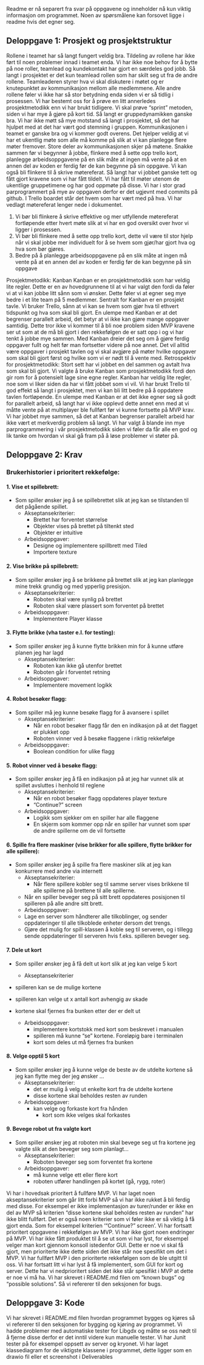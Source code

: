 Readme er nå separert fra svar på oppgavene og inneholder nå kun viktig informasjon om programmet.
Noen av spørsmålene kan forsovet ligge i readme hvis det egner seg.

## Deloppgave 1: Prosjekt og prosjektstruktur
Rollene i teamet har så langt fungert veldig bra. Tildeling av rollene har ikke ført til noen problemer innad i teamet enda. Vi har ikke noe behov for å bytte på noe roller, teamlead og kundekontakt har gjort en særdeles god jobb.
Så langt i prosjektet er det kun teamlead rollen som har skilt seg ut fra de andre rollene. Teamleaderen styrer hva vi skal diskutere i møtet og er knutepunktet av kommunikasjon mellom alle medlemmene. Alle andre rollene føler vi ikke har så stor betydning enda siden vi er så tidlig i prosessen.
Vi har bestemt oss for å prøve en litt annerledes prosjektmetodikk enn vi har brukt tidligere. Vi skal prøve “sprint” metoden, siden vi har mye å gjøre på kort tid.
Så langt er gruppedynamikken ganske bra. Vi har ikke møtt så mye motstand så langt i prosjektet, så det har hjulpet med at det har vært god stemning i gruppen.
Kommunikasjonen i teamet er ganske bra og vi kommer godt overens. Det hjelper veldig at vi har et ukentlig møte som alle må komme på slik at vi kan planlegge flere møter fremover. Store deler av kommunikasjonen skjer på møtene.
Snakke sammen før vi begynner å jobbe, flinkere med å sette opp trello kort, planlegge arbeidsoppgavene på en slik måte at ingen må vente på at en annen del av koden er ferdig før de kan begynne på sin oppgave. Vi kan også bli flinkere til å skrive møtereferat. Så langt har vi jobbet ganske tett og fått gjort kravene som vi har fått tildelt. Vi har fått til møter utenom de ukentlige gruppetimene og har god oppmøte på disse.
Vi har i stor grad parprogrammert på mye av oppgaven derfor er det ugjevnt med commits på github. I Trello boardet står det hvem som har vært med på hva.
Vi har vedlagt møtereferat lenger nede i dokumentet.
1. Vi bør bli flinkere å skrive effektive og mer utfyllende møtereferat fortløpende etter hvert møte slik at vi har en god oversikt over hvor vi ligger i prosessen.
2. Vi bør bli flinkere med å sette opp trello kort, dette vil være til stor hjelp når vi skal jobbe mer individuelt for å se hvem som gjør/har gjort hva og hva som bør gjøres.
3. Bedre på å planlegge arbeidsoppgavene på en slik måte at ingen må vente på at en annen del av koden er ferdig før de kan begynne på sin oppgave

Prosjektmetodikk: Kanban
Kanban er en prosjektmetodikk som har veldig lite regler. Dette er en av hovedgrunnene til at vi har valgt den fordi da føler vi at vi kan jobbe litt sånn som vi ønsker. Dette føler vi at egner seg mye bedre i et lite team på 5 medlemmer. Sentralt for Kanban er en prosjekt tavle. Vi bruker Trello, sånn at vi kan se hvem som gjør hva til ethvert tidspunkt og hva som skal bli gjort. En ulempe med Kanban er at det begrenser parallelt arbeid, det betyr at vi ikke kan gjøre mange oppgaver samtidig. Dette tror ikke vi kommer til å bli noe problem siden MVP kravene ser ut som at de må bli gjort i den rekkefølgen de er satt opp i og vi har tenkt å jobbe mye sammen. Med Kanban dreier det seg om å gjøre ferdig oppgaver fullt og helt før man fortsetter videre på noe annet. Det vil alltid være oppgaver i prosjekt tavlen og vi skal avgjøre på møter hvilke oppgaver som skal bli gjort først og hvilke som vi er nødt til å vente med.
Retrospektiv for prosjektmetodikk:
Stort sett har vi jobbet en del sammen og avtalt hva som skal bli gjort. Vi valgte å bruke Kanban som prosjektmetodikk fordi den gir rom for å potensielt lage sine egne regler. Kanban har veldig lite regler, noe som vi liker siden da har vi fått jobbet som vi vil. Vi har brukt Trello til god effekt så langt i prosjektet, men vi kan bli litt bedre på å oppdatere tavlen fortløpende. En ulempe med Kanban er at det ikke egner seg så godt for parallelt arbeid, så langt har vi ikke opplevd dette annet enn med at vi måtte vente på at multiplayer ble fullført før vi kunne fortsette på MVP krav. Vi har jobbet mye sammen, så det at Kanban begrenser parallelt arbeid har ikke vært et merkverdig problem så langt. Vi har valgt å blande inn mye parprogrammering i vår prosjektmetodikk siden vi føler da får alle en god og lik tanke om hvordan vi skal gå fram på å løse problemer vi støter på.

## Deloppgave 2: Krav

### Brukerhistorier i prioritert rekkefølge:

#### 1. Vise et spillebrett:
- Som spiller ønsker jeg å se spillebrettet slik at jeg kan se tilstanden til det pågående spillet.
    - Akseptansekriterier:
        - Brettet har forventet størrelse
        - Objekter vises på brettet på tiltenkt sted
        - Objekter er intuitive
    - Arbeidsoppgaver:
        - Designe og implementere spillbrett med Tiled
        - Importere texture

#### 2. Vise brikke på spillebrett:
- Som spiller ønsker jeg å se brikkene på brettet slik at jeg kan planlegge mine trekk grundig og med ypperlig presisjon.
    - Akseptansekriterier:
        - Roboten skal være synlig på brettet
        - Roboten skal være plassert som forventet på brettet
    - Arbeidsoppgaver:
        - Implementere Player klasse
#### 3. Flytte brikke (vha taster e.l. for testing):
- Som spiller ønsker jeg å kunne flytte brikken min for å kunne utføre planen jeg har lagd
    - Akseptansekriterier:
        - Roboten kan ikke gå utenfor brettet
        - Roboten går i forventet retning
    - Arbeidsoppgaver:
        - Implementere movement logikk

#### 4. Robot besøker flagg:
- Som spiller må jeg kunne besøke flagg for å avansere i spillet
    - Akseptansekriterier:
        - Når en robot besøker flagg får den en indikasjon på at det flagget er plukket opp
        - Roboten vinner ved å besøke flaggene i riktig rekkefølge
    - Arbeidsoppgaver:
        - Boolean condition for ulike flagg

#### 5. Robot vinner ved å besøke flagg:
- Som spiller ønsker jeg å få en indikasjon på at jeg har vunnet slik at spillet avsluttes i henhold til reglene
    - Akseptansekriterier:
        - Når en robot besøker flagg oppdateres player texture
        - “Continue?” screen
    - Arbeidsoppgaver:
        - Logikk som sjekker om en spiller har alle flaggene
        - En skjerm som kommer opp når en spiller har vunnet som spør de andre spillerne om de vil fortsette

#### 6. Spille fra flere maskiner (vise brikker for alle spillere, flytte brikker for alle spillere):
- Som spiller ønsker jeg å spille fra flere maskiner slik at jeg kan konkurrere med andre via internett
    - Akseptansekriterier:
        - Når flere spillere kobler seg til samme server vises brikkene til alle spillerne på brettene til alle spillerne.
    - Når en spiller beveger seg på sitt brett oppdateres posisjonen til spilleren på alle andre sitt brett.
    - Arbeidsoppgaver:
    - Lage en server som håndterer alle tilkoblinger, og sender oppdateringer til alle tilkoblede enheter dersom det trengs.
    - Gjøre det mulig for spill-klassen å koble seg til serveren, og i tillegg sende oppdateringer til serveren hvis f.eks. spilleren beveger seg.

#### 7. Dele ut kort
- Som spiller ønsker jeg å få delt ut kort slik at jeg kan velge 5 kort
    - Akseptansekriterier
- spilleren kan se de mulige kortene
- spilleren kan velge ut x antall kort avhengig av skade
- kortene skal fjernes fra bunken etter der er delt ut

    - Arbeidsoppgaver:
        - implementere kortstokk med kort som beskrevet i manualen
        - spilleren må kunne “se” kortene. Foreløpig bare i terminalen
        - kort som deles ut må fjernes fra bunken

#### 8. Velge opptil 5 kort
- Som spiller ønsker jeg å kunne velge de beste av de utdelte kortene så jeg kan flytte meg der jeg ønsker  ...
    - Akseptansekriterier:
        - det er mulig å velg ut enkelte kort fra de utdelte kortene
        - disse kortene skal beholdes resten av runden
    - Arbeidsoppgaver:
        - kan velge og forkaste kort fra hånden
            - kort som ikke velges skal forkastes

#### 9. Bevege robot ut fra valgte kort
- Som spiller ønsker jeg at roboten min skal bevege seg ut fra kortene jeg valgte slik at den beveger seg som planlagt...
    - Akseptansekriterier:
        - Roboten beveger seg som forventet fra kortene
    - Arbeidsoppgaver:
        - må kunne velge ett eller flere kort
        - roboten utfører handlingen på kortet (gå, rygg, roter)

Vi har i hovedsak prioritert å fullføre MVP. Vi har laget noen akseptansekriterier som går litt forbi MVP så vi har ikke rukket å bli ferdig med disse. For eksempel er ikke implementasjon av turer/runder er ikke en del av MVP så kriterien “disse kortene skal beholdes resten av runden” har ikke blitt fullført. Det er også noen kriterier som vi føler ikke er så viktig å få gjort enda. Som for eksempel kriterien ‘“Continue?” screen’.
Vi har fortsatt prioritert oppgavene i rekkefølgen av MVP.
Vi har ikke gjort noen endringer på MVP. Vi har ikke fått produktet til å se ut som vi har lyst, for eksempel velger man kort gjennom konsoll istedenfor GUI. Dette er noe vi skal få gjort, men prioriterte ikke dette siden det ikke står noe spesifikt om det i MVP.
Vi har fullført MVP i den prioriterte rekkefølgen som de ble utgitt til oss. Vi har fortsatt litt vi har lyst å få implementert, som GUI for kort og server. Dette har vi nedprioritert siden det ikke står spesifikt i MVP at dette er noe vi må ha.
Vi har skrevet i README.md filen om “known bugs” og “possible solutions”. Så vi refererer til den seksjonen for bugs.


## Deloppgave 3: Kode
Vi har skrevet i README.md filen hvordan programmet bygges og kjøres så vi refererer til den seksjonen for bygging og kjøring av programmet.
Vi hadde problemer med automatiske tester for Libgdx og måtte se oss nødt til å fjerne disse derfor er det inntil videre kun manuelle tester.
Vi har Junit tester på for eksempel oppsett av server og kryonet.
Vi har laget klassediagram for de viktigste klassene i programmet, dette ligger som en drawio fil eller et screenshot i Deliverables



